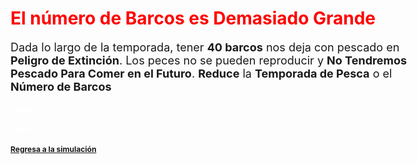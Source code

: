 <style type="text/css">

body{ /* Normal  */
      font-size: 18px;
  }
h1 { /* Header 1 */
  font-size: 28px;
  color: Red;
}
h2 { /* Header 2 */
  font-size: 12px;
}
h3 { /* Header 3 */
  font-size: 12px;
  color: White
}
</style>

# El número de Barcos es Demasiado Grande

Dada lo largo de la temporada, tener **40 barcos** nos deja con pescado en **Peligro de Extinción**.
Los peces no se pueden reproducir y **No Tendremos Pescado Para Comer en el Futuro**. **Reduce** la **Temporada de Pesca** o el **Número de Barcos** 

### Space
### Space

## [Regresa a la simulación](https://tuna.shinyapps.io/InfoGraphicsShinny/)

